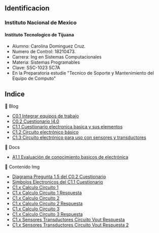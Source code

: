 ## Identificacion
### Instituto Nacional de Mexico
#### Instituto Tecnologico de Tijuana
- Alumno: Carolina Dominguez Cruz.
- Numero de Control: 18210473.
- Carrera: Ing en Sistemas Computacionales
- Materia: Sistemas Programables
- Clave: SSC-1023 SC7A
- En la Preparatoria estudie "Tecnico de Soporte y Mantenimiento del Equipo de Computo"

## Indice
:blue_book: Blog

- [C0.1 Integrar equipos de trabajo](Blog/C0.1_Integrar_equipos_de_trabajo.md)
- [C0.2 Cuestionario I4.0](Blog/C0.2_Cuestionario_I4.0.md)
- [C1.1 Cuestionario electronica basica y sus elementos](Blog/C1.1_Cuestionario_electrónica_básica_y_sus_elementos.md)
- [C1.2 Circuito electrónico básico](Blog/C1.2_Circuito_electrónico_básico.md)
- [C1.3 Circuito electrónico para uso con sensores y transductores](Blog/C1.3_Circuito_electrónico_para_uso_con_sensores_y_transductores)

:blue_book: Docs

- [A1.1 Evaluación de conocimiento basicos de electrónica](Docs/A1.1_Evaluación_de_conocimiento_basicos_de_electrónica.md)

:blue_book: Contenido Img

- [Diagrama Pregunta 1.5 del C0.2 Cuestionario](Img/Pregunta15.drawio.png)
- [Simbolos Electronicos del C1.1 Cuestionario](Img/C1.x_SimbolosElectronicos.png)
- [C1.x Calculo Circuito 1](Img/C1.x_CalculoCircuito-1.png)
- [C1.x Calculo Circuito 1 Respuesta](Img/C1.x_CalculoCircuito_Respuesta.png)
- [C1.x Calculo Circuito 2](Img/C1.x_CalculoCircuito-2.png)
- [C1.x Calculo Circuito 2 Respuesta](Img/C1.x_CalculoCircuito-2_Respuesta.png)
- [C1.x Calculo Circuito 3](Img/C1.x_CalculoCircuito-3.png)
- [C1.x Calculo Circuito 3 Respuesta](Img/C1.x_CalculoCircuito-3_Respuesta.png)
- [C1.x Sensores Transductores Circuito Vout Respuesta](Img/C1.x_SensoresTransductoresCircuitoVout.png)
- [C1.x Sensores Transductores Circuito Vout Respuesta 2](Img/C1.x_SensoresTransductoresCircuitoVout2.png)

